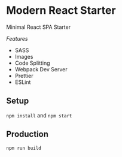# Modern React Starter

Minimal React SPA Starter

_Features_

- SASS
- Images
- Code Splitting
- Webpack Dev Server
- Prettier
- ESLint

## Setup

`npm install` and `npm start`

## Production

`npm run build`
